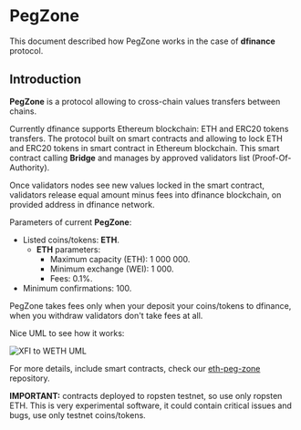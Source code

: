 # PegZone

This document described how PegZone works in the case of **dfinance** protocol.

## Introduction

**PegZone** is a protocol allowing to cross-chain values transfers between chains.

Currently dfinance supports Ethereum blockchain: ETH and ERC20 tokens transfers. The protocol built on smart contracts and allowing to lock ETH and ERC20 tokens in smart contract in Ethereum blockchain. This smart contract calling **Bridge** and manages by approved validators list \(Proof-Of-Authority\).

Once validators nodes see new values locked in the smart contract, validators release equal amount minus fees into dfinance blockchain, on provided address in dfinance network.

Parameters of current **PegZone**:

* Listed coins/tokens: **ETH**.
  * **ETH** parameters:
    * Maximum capacity \(ETH\): 1 000 000.
    * Minimum exchange \(WEI\): 1 000.
    * Fees: 0.1%.
* Minimum confirmations: 100. 

PegZone takes fees only when your deposit your coins/tokens to dfinance, when you withdraw validators don't take fees at all.

Nice UML to see how it works:

![XFI to WETH UML](https://raw.githubusercontent.com/dfinance/eth-peg-zone/master/res/eth_wei_flow.png)

For more details, include smart contracts, check our [eth-peg-zone](https://github.com/dfinance/eth-peg-zone) repository.

**IMPORTANT:** contracts deployed to ropsten testnet, so use only ropsten ETH. This is very experimental software, it could contain critical issues and bugs, use only testnet coins/tokens.

